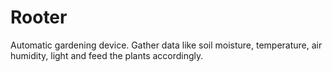 # Rooter
Automatic gardening device. Gather data like soil moisture, temperature, air humidity, light and feed the plants accordingly. 
